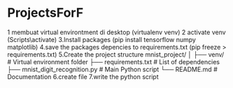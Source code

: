 # ProjectsForF
 
1 membuat virtual environtment di desktop 
(virtualenv venv)
2 activate venv
(Scripts\activate)
3.Install packages
(pip install tensorflow numpy matplotlib)
4.save the packages depencies to requirements.txt
(pip freeze > requirements.txt)
5.Create the project structure
mnist_project/
│
├── venv/                   # Virtual environment folder
├── requirements.txt        # List of dependencies
├── mnist_digit_recognition.py  # Main Python script
└── README.md               # Documentation
6.create file 
7.write the python script
